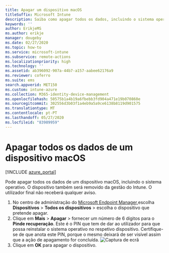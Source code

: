 ```yaml
---
title: Apagar um dispositivo macOS
titleSuffix: Microsoft Intune
description: Saiba como apagar todos os dados, incluindo o sistema operativo, de um dispositivo macOS.
keywords: ''
author: ErikjeMS
ms.author: erikje
manager: dougeby
ms.date: 02/27/2020
ms.topic: how-to
ms.service: microsoft-intune
ms.subservice: remote-actions
ms.localizationpriority: high
ms.technology: ''
ms.assetid: ab396092-907a-44b7-a157-aabee62176a9
ms.reviewer: coferro
ms.suite: ems
search.appverid: MET150
ms.custom: intune-azure
ms.collection: M365-identity-device-management
ms.openlocfilehash: 50575b1a4b19a6fbebb3fd904a471e19b070860e
ms.sourcegitcommit: 302556d3b03f1a4eb9a5a9ce6138b8119d901575
ms.translationtype: MT
ms.contentlocale: pt-PT
ms.lasthandoff: 05/27/2020
ms.locfileid: "83989959"
---
```

# <a name="erase-all-data-from-a-macos-device"></a>Apagar todos os dados de um dispositivo macOS

[!INCLUDE [azure_portal](../includes/azure_portal.md)]

Pode apagar todos os dados de um dispositivo macOS, incluindo o sistema operativo. O dispositivo também será removido da gestão do Intune. O utilizador final não receberá qualquer aviso.

1. No centro de administração do [Microsoft Endpoint Manager,](https://go.microsoft.com/fwlink/?linkid=2109431)escolha **Dispositivos**  >  **Todos os dispositivos** > escolha o dispositivo que pretende apagar.
2. Clique em **Mais**  >  **Apagar** > fornecer um número de 6 dígitos para o **Pinde recuperação**. Este é o PIN que tem de dar ao utilizador para que possa reinstalar o sistema operativo no respetivo dispositivo. Certifique-se de que anota este PIN, porque o mesmo deixará de ser visível assim que a ação de apagamento for concluída.
![Captura de ecrã](./media/device-erase/providepin.png)
3. Clique em **OK** para apagar o dispositivo.
